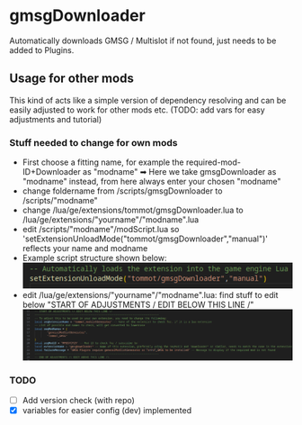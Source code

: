 # gmsgDownloader
 Automatically downloads GMSG / Multislot if not found, just needs to be added to Plugins.

## Usage for other mods
This kind of acts like a simple version of dependency resolving and can be easily adjusted to work for other mods etc. (TODO: add vars for easy adjustments and tutorial)
### Stuff needed to change for own mods
- First choose a fitting name, for example the required-mod-ID+Downloader as "modname"
➡ Here we take gmsgDownloader as "modname" instead, from here always enter your chosen "modname"
- change foldername from /scripts/gmsgDownloader to /scripts/"modname"
- change /lua/ge/extensions/tommot/gmsgDownloader.lua to /lua/ge/extensions/"yourname"/"modname".lua
- edit /scripts/"modname"/modScript.lua so 'setExtensionUnloadMode("tommot/gmsgDownloader","manual")' reflects your name and modname
- Example script structure shown below:
![modScript.lua example](ghImages/modScript.png)
- edit /lua/ge/extensions/"yourname"/"modname".lua:
find stuff to edit below "START OF ADJUSTMENTS \/ EDIT BELOW THIS LINE \/"
![gmsgDownloader.lua example](ghImages/luaToEdit.png)


### TODO
- [ ] Add version check (with repo)
- [x] variables for easier config (dev) implemented
